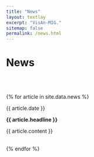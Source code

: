 ```yaml
---
title: "News"
layout: textlay
excerpt: "VisAn-MIG."
sitemap: false
permalink: /news.html
---
```


# News

<br>
<br>

{% for article in site.data.news %}
<p>{{ article.date }}</p>
<p><b>{{ article.headline }}</b></p>
<p>{{ article.content }}</p>
<br>
{% endfor %}
